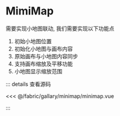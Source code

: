 # MimiMap <Badge text="WIP" type="warning" />

<script setup>
import miniMap from './index.vue'
</script>

需要实现小地图联动, 我们需要实现以下功能点

1. 初始小地图位置
2. 初始化小地图与画布内容
3. 原始画布与小地图内容同步
4. 支持画布缩放及平移功能
5. 小地图显示缩放范围

<mini-map/>

::: details 查看源码

<<< @/fabric/gallary/minimap/minimap.vue

:::
